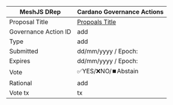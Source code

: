 |MeshJS DRep|Cardano Governance Actions|
|----------------|---------------------------|
|Proposal Title|[Propoals Title](url)|
|Governance Action ID|add|
|Type|add|
|Submitted|dd/mm/yyyy / Epoch:|
|Expires|dd/mm/yyyy / Epoch:|
|Vote|✅YES/❌NO/⏹️Abstain|
|Rational|add|
|Vote tx|tx|



